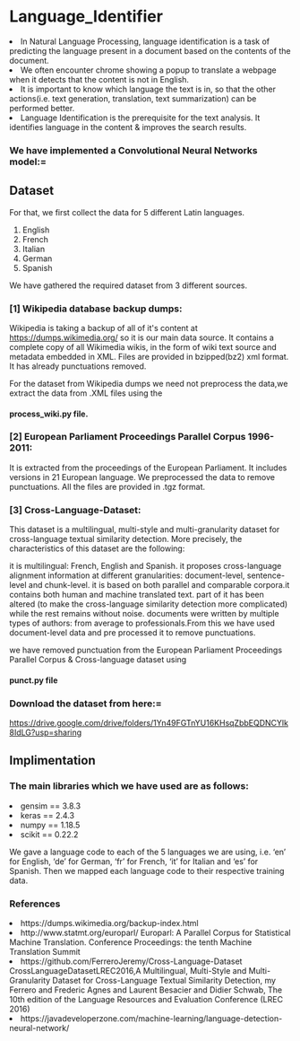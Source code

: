 
<h1>Language_Identifier</h1>

<li>In Natural Language Processing, language identification is a task of predicting the language present in a document based on the contents of the document.</li>
<li>We often encounter chrome showing a popup to translate a webpage when it detects that the content is not in English.</li>
<li>It is important to know which language the text is in, so that the other actions(i.e. text  generation, translation, text summarization) can be performed better.</li>
<li>Language Identification is the prerequisite for the text analysis. It identifies language in the content & improves the search results.</li>

### We have implemented a Convolutional Neural Networks model:=

## Dataset

For that, we first collect the data for 5 different Latin languages.

<ol type="1">
<li>English</li>
<li>French</li>
<li>Italian</li>
<li>German</li>
<li>Spanish</li>
</ol>

We have gathered the required dataset from 3 different sources.

### [1] Wikipedia database backup dumps:

Wikipedia is taking a backup of all of it's content at https://dumps.wikimedia.org/ so it is our main data source. It contains a complete copy of all Wikimedia wikis, in the form of wiki text source and metadata embedded in XML. Files are provided in bzipped(bz2) xml format. It has already punctuations removed.

For the dataset from Wikipedia dumps we need not preprocess the data,we extract the data from .XML files using the 
#### process_wiki.py file.


### [2] European Parliament Proceedings Parallel Corpus 1996-2011: 

It is extracted from the proceedings of the European Parliament. It includes versions in 21 European language. We preprocessed the data to remove punctuations. All the files are provided in .tgz format.

### [3] Cross-Language-Dataset: 

This dataset is a multilingual, multi-style and multi-granularity dataset for cross-language textual similarity detection. More precisely, the characteristics of this dataset are the following:

it is multilingual: French, English and Spanish. it proposes cross-language alignment information at different granularities: document-level, sentence-level and chunk-level. it is based on both parallel and comparable corpora.it contains both human and machine translated text. part of it has been altered (to make the cross-language similarity detection more complicated) while the rest remains without noise. documents were written by multiple types of authors: from average to professionals.From this we have used document-level data and pre processed it to remove punctuations.

we have removed punctuation from the European Parliament Proceedings Parallel Corpus & Cross-language dataset using
#### punct.py file


### Download the dataset from here:=

https://drive.google.com/drive/folders/1Yn49FGTnYU16KHsqZbbEQDNCYlk8IdLG?usp=sharing

## Implimentation

### The main libraries which we have used are as follows:

<li> gensim == 3.8.3 </li>
<li> keras == 2.4.3 </li>
<li> numpy == 1.18.5 </li>
<li> scikit == 0.22.2 </li>


We gave a language code to each of the 5 languages we are using, i.e. ‘en’ for English, ‘de’ for German, ‘fr’ for French, ‘it’ for Italian and ‘es’ for Spanish.
Then we mapped each language code to their respective training data.

### References

<li> https://dumps.wikimedia.org/backup-index.html </li>
<li> http://www.statmt.org/europarl/ Europarl: A Parallel Corpus for Statistical Machine Translation. Conference Proceedings: the tenth Machine Translation Summit </li>
<li> https://github.com/FerreroJeremy/Cross-Language-Dataset CrossLanguageDatasetLREC2016,A Multilingual, Multi-Style and Multi-Granularity Dataset for Cross-Language Textual Similarity Detection, my Ferrero and Frederic Agnes and Laurent Besacier and Didier Schwab, The 10th edition of the Language Resources and Evaluation Conference (LREC 2016) </li>
<li> https://javadeveloperzone.com/machine-learning/language-detection-neural-network/</li>


